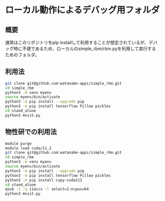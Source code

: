 # ローカル動作によるデバッグ用フォルダ

## 概要

通常はこのリポジトリをpip installして利用することが想定されているが、デバッグ時に不便であるため、ローカルのsimple_rbm/rbm.pyを利用して実行するためのフォルダ。

## 利用法

```sh
git clone git@github.com:watanabe-appi/simple_rbm.git 
cd simple_rbm
python3 -m venv myenv 
source myenv/bin/activate
python3 -m pip install --upgrade pip
python3 -m pip install tensorflow Pillow pickles
cd stand_alone
python3 mnist.py
```

## 物性研での利用法

```sh
module purge
module load cuda/11.2
git clone git@github.com:watanabe-appi/simple_rbm.git 
cd simple_rbm
python3 -m venv myenv 
source myenv/bin/activate
python3 -m pip install --upgrade pip
python3 -m pip install tensorflow Pillow pickles
python3 -m pip install cupy-cuda112
cd stand_alone
qsub -I -q i1accs -l select=1:ncpus=64
python3 mnist.py
```
